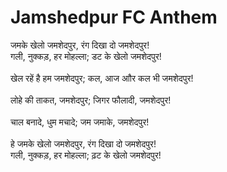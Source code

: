 # Jamshedpur FC Anthem
जमके खेलो जमशेदपुर, रंग दिखा दो जमशेदपुर!\
गली, नुक्कड़, हर मोहल्ला; डट के खेलो जमशेदपुर!\
\
खेल रहें है हम जमशेदपुर; कल, आज आौर कल भी जमशेदपुर!\
\
लोहे की ताकत, जमशेदपुर; जिगर फौलादी, जमशेदपुर!\
\
चाल बनादे, धुम मचादे; जम जमाके, जमशेदपुर!\
\
हे जमके खेलो जमशेदपुर, रंग दिखा दो जमशेदपुर!\
गली, नुक्कड़, हर मोहल्ला; ढ़ट के खेलो जमशेदपुर!
